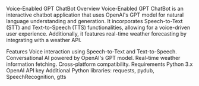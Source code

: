 Voice-Enabled GPT ChatBot
Overview
Voice-Enabled GPT ChatBot is an interactive chatbot application that uses OpenAI's GPT model for natural language understanding and generation. It incorporates Speech-to-Text (STT) and Text-to-Speech (TTS) functionalities, allowing for a voice-driven user experience. Additionally, it features real-time weather forecasting by integrating with a weather API.

Features
Voice interaction using Speech-to-Text and Text-to-Speech.
Conversational AI powered by OpenAI's GPT model.
Real-time weather information fetching.
Cross-platform compatibility.
Requirements
Python 3.x
OpenAI API key
Additional Python libraries: requests, pydub, SpeechRecognition, gtts

